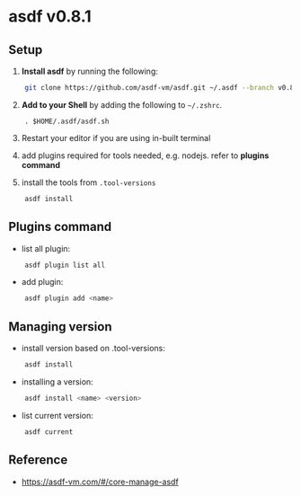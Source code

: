 # asdf v0.8.1

## Setup

1. **Install asdf** by running the following:

```bash
	git clone https://github.com/asdf-vm/asdf.git ~/.asdf --branch v0.8.1
```

2. **Add to your Shell** by adding the following to `~/.zshrc`.

```
	. $HOME/.asdf/asdf.sh
```

3. Restart your editor if you are using in-built terminal

4. add plugins required for tools needed, e.g. nodejs. refer to **plugins command**

5. install the tools from `.tool-versions`

```bash
	asdf install
```

## Plugins command

- list all plugin:

```bash
	asdf plugin list all
```

- add plugin:

```bash
	asdf plugin add <name>
```

## Managing version

- install version based on .tool-versions:

```bash
	asdf install
```

- installing a version:

```bash
	asdf install <name> <version>
```

- list current version:

```bash
	asdf current
```

## Reference

- https://asdf-vm.com/#/core-manage-asdf
